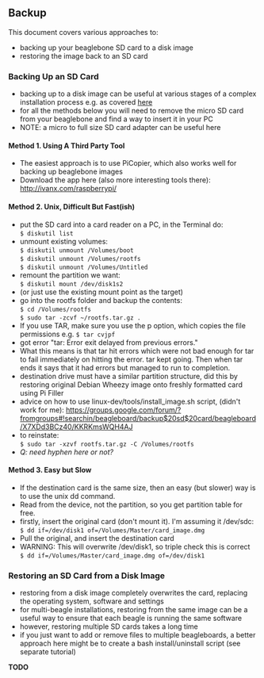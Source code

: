 ## Backup

This document covers various approaches to:
* backing up your beaglebone SD card to a disk image
* restoring the image back to an SD card

### Backing Up an SD Card 

* backing up to a disk image can be useful at various stages of a complex installation process e.g. as covered [here](https://github.com/sidechained/TrainingTheBeagle/blob/master/Tutorials/_essential/installation.txt)
* for all the methods below you will need to remove the micro SD card from your beaglebone and find a way to insert it in your PC
* NOTE: a micro to full size SD card adapter can be useful here

#### Method 1. Using A Third Party Tool

* The easiest approach is to use PiCopier, which also works well for backing up beaglebone images
* Download the app here (also more interesting tools there): http://ivanx.com/raspberrypi/

#### Method 2. Unix, Difficult But Fast(ish)

* put the SD card into a card reader on a PC, in the Terminal do:  
`$ diskutil list` 
* unmount existing volumes:  
`$ diskutil unmount /Volumes/boot`  
`$ diskutil unmount /Volumes/rootfs`  
`$ diskutil unmount /Volumes/Untitled`  
* remount the partition we want:  
`$ diskutil mount /dev/disk1s2`
* (or just use the existing mount point as the target)
* go into the rootfs folder and backup the contents:  
`$ cd /Volumes/rootfs`  
`$ sudo tar -zcvf ~/rootfs.tar.gz .`
* If you use TAR, make sure you use the p option, which copies the file permissions e.g. `$ tar cvjpf`
* got error "tar: Error exit delayed from previous errors."
* What this means is that tar hit errors which were not bad enough for tar to fail immediately on hitting the error. tar kept going. Then when tar ends it says that it had errors but managed to run to completion.
* destination drive must have a similar partition structure, did this by restoring original Debian Wheezy image onto freshly formatted card using Pi Filler
* advice on how to use linux-dev/tools/install_image.sh script, (didn't work for me):
https://groups.google.com/forum/?fromgroups#!searchin/beagleboard/backup$20sd$20card/beagleboard/X7XDd3BCz40/KKRKmsWQH4AJ
* to reinstate:  
`$ sudo tar -xzvf rootfs.tar.gz -C /Volumes/rootfs`
* _Q: need hyphen here or not?_

#### Method 3. Easy but Slow

* If the destination card is the same size, then an easy (but slower) way is to use the unix dd command.
* Read from the device, not the partition, so you get partition table for free.
* firstly, insert the original card (don't mount it). I'm assuming it /dev/sdc:  
`$ dd if=/dev/disk1 of=/Volumes/Master/card_image.dmg`
* Pull the original, and insert the destination card
* WARNING: This will overwrite /dev/disk1, so triple check this is correct  
`$ dd if=/Volumes/Master/card_image.dmg of=/dev/disk1`

### Restoring an SD Card from a Disk Image

* restoring from a disk image completely overwrites the card, replacing the operating system, software and settings
* for multi-beagle installations, restoring from the same image can be a useful way to ensure that each beagle is running the same software
* however, restoring multiple SD cards takes a long time
* if you just want to add or remove files to multiple beagleboards, a better approach here might be to create a bash install/uninstall script (see separate tutorial)

__TODO__




